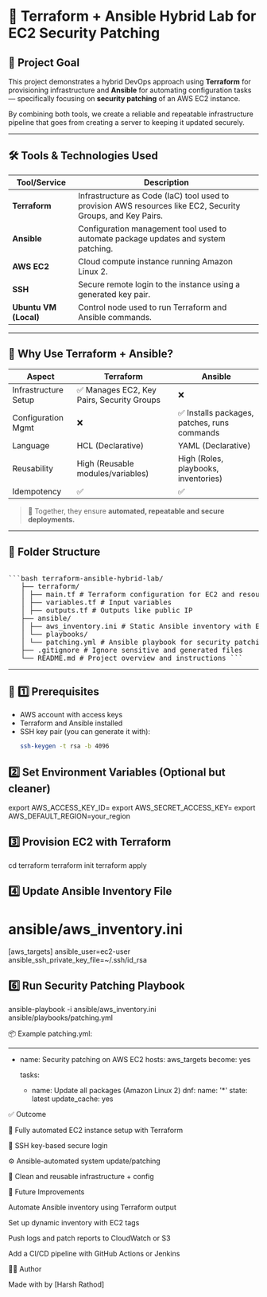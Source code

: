 # 🔐 Terraform + Ansible Hybrid Lab for EC2 Security Patching

## 🚀 Project Goal

This project demonstrates a hybrid DevOps approach using **Terraform** for provisioning infrastructure and **Ansible** for automating configuration tasks — specifically focusing on **security patching** of an AWS EC2 instance.

By combining both tools, we create a reliable and repeatable infrastructure pipeline that goes from creating a server to keeping it updated securely.

---

## 🛠️ Tools & Technologies Used

| Tool/Service     | Description |
|------------------|-------------|
| **Terraform**     | Infrastructure as Code (IaC) tool used to provision AWS resources like EC2, Security Groups, and Key Pairs. |
| **Ansible**       | Configuration management tool used to automate package updates and system patching. |
| **AWS EC2**       | Cloud compute instance running Amazon Linux 2. |
| **SSH**           | Secure remote login to the instance using a generated key pair. |
| **Ubuntu VM (Local)** | Control node used to run Terraform and Ansible commands. |

---

## 🤝 Why Use Terraform + Ansible?

| Aspect                | Terraform                          | Ansible                                   |
|-----------------------|------------------------------------|-------------------------------------------|
| Infrastructure Setup  | ✅ Manages EC2, Key Pairs, Security Groups | ❌ |
| Configuration Mgmt    | ❌                                   | ✅ Installs packages, patches, runs commands |
| Language              | HCL (Declarative)                  | YAML (Declarative)                        |
| Reusability           | High (Reusable modules/variables)  | High (Roles, playbooks, inventories)      |
| Idempotency           | ✅                                  | ✅                                         |

> 🔄 Together, they ensure **automated, repeatable and secure deployments.**

---

## 📂 Folder Structure

<pre lang="markdown"> 
```bash terraform-ansible-hybrid-lab/ 
   ├── terraform/ 
   │ ├── main.tf # Terraform configuration for EC2 and resources 
   │ ├── variables.tf # Input variables 
   │ ├── outputs.tf # Outputs like public IP 
   ├── ansible/ 
   │ ├── aws_inventory.ini # Static Ansible inventory with EC2 IP 
   │ └── playbooks/ 
   │ └── patching.yml # Ansible playbook for security patching 
   ├── .gitignore # Ignore sensitive and generated files 
   └── README.md # Project overview and instructions ``` 
</pre>




---

## 🧪  1️⃣  Prerequisites

- AWS account with access keys
- Terraform and Ansible installed
- SSH key pair (you can generate it with):
  ```bash
  ssh-keygen -t rsa -b 4096

## 2️⃣  Set Environment Variables (Optional but cleaner)

export AWS_ACCESS_KEY_ID=<your-access-key>
export AWS_SECRET_ACCESS_KEY=<your-secret-key>
export AWS_DEFAULT_REGION=your_region

## 3️⃣  Provision EC2 with Terraform

cd terraform
terraform init
terraform apply

## 4️⃣  Update Ansible Inventory File

# ansible/aws_inventory.ini
[aws_targets]
<your-ec2-public-ip> ansible_user=ec2-user ansible_ssh_private_key_file=~/.ssh/id_rsa

## 6️⃣  Run Security Patching Playbook

ansible-playbook -i ansible/aws_inventory.ini ansible/playbooks/patching.yml

📦 Example patching.yml:

---
- name: Security patching on AWS EC2
  hosts: aws_targets
  become: yes

  tasks:
    - name: Update all packages (Amazon Linux 2)
      dnf:
        name: '*'
        state: latest
        update_cache: yes

✅  Outcome

🚀 Fully automated EC2 instance setup with Terraform

🔐 SSH key-based secure login

⚙️ Ansible-automated system update/patching

🧹 Clean and reusable infrastructure + config



📌  Future Improvements
 
Automate Ansible inventory using Terraform output

Set up dynamic inventory with EC2 tags

Push logs and patch reports to CloudWatch or S3

Add a CI/CD pipeline with GitHub Actions or Jenkins


👨‍💻 Author

Made with by [Harsh Rathod]
